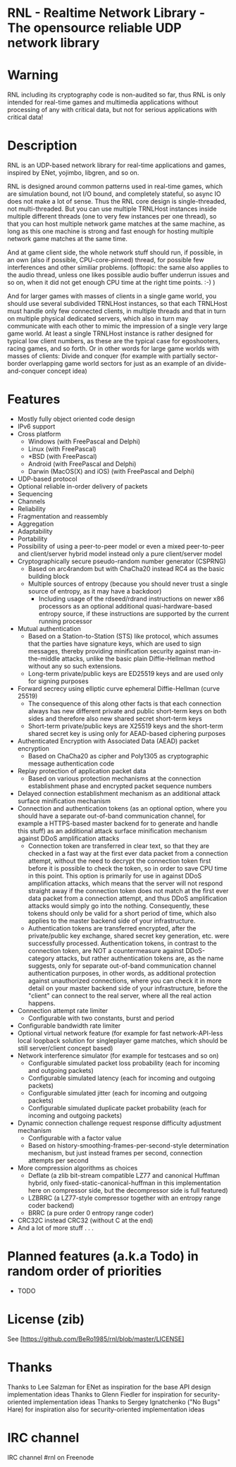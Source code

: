 # RNL - Realtime Network Library - The opensource reliable UDP network library

# Warning

RNL including its cryptography code is non-audited so far, thus RNL is only intended for real-time games and multimedia applications without processing of any with critical data, but not for serious applications with critical data!

# Description
 
RNL is an UDP-based network library for real-time applications and games, inspired by ENet, yojimbo, libgren, and so on.

RNL is designed around common patterns used in real-time games, which are simulation bound, not I/O bound, and completely stateful, so async IO does not make a lot of sense. Thus the RNL core design is single-threaded, not multi-threaded. But you can use multiple TRNLHost instances inside multiple different threads (one to very few instances per one thread), so that you can host multiple network game matches at the same machine, as long as this one machine is strong and fast enough for hosting multiple network game matches at the same time.

And at game client side, the whole network stuff should run, if possible, in an own (also if possible, CPU-core-pinned) thread, for possible few interferences and other similiar problems. (offtopic: the same also applies to the audio thread, unless one likes possible audio buffer underrun issues and so on, when it did not get enough CPU time at the right time points. :-) )
 
And for larger games with masses of clients in a single game world, you should use several subdivided TRNLHost instances, so that each TRNLHost must handle only few connected clients, in multiple threads and that in turn on multiple physical dedicated servers, which also in turn may communicate with each other to mimic the impression of a single very large game world. At least a single TRNLHost instance is rather designed for typical low client numbers, as these
are the typical case for egoshooters, racing games, and so forth. Or in other words for large game worlds with masses of clients: Divide and conquer (for example with partially sector-border overlapping game world sectors for just as an example of an divide-and-conquer concept idea)
 
# Features

   - Mostly fully object oriented code design
   - IPv6 support
   - Cross platform
       - Windows (with FreePascal and Delphi)
       - Linux (with FreePascal)
       - *BSD (with FreePascal)
       - Android (with FreePascal and Delphi)
       - Darwin (MacOS(X) and iOS) (with FreePascal and Delphi)
   - UDP-based protocol
   - Optional reliable in-order delivery of packets
   - Sequencing
   - Channels
   - Reliability
   - Fragmentation and reassembly
   - Aggregation
   - Adaptability
   - Portability
   - Possibility of using a peer-to-peer model or even a mixed peer-to-peer and client/server hybrid model instead only a pure client/server model
   - Cryptographically secure pseudo-random number generator (CSPRNG)
       - Based on arc4random but with ChaCha20 instead RC4 as the basic building block
       - Multiple sources of entropy (because you should never trust a single source of
         entropy, as it may have a backdoor)
           - Including usage of the rdseed/rdrand instructions on newer x86 processors as an optional additional quasi-hardware-based entropy source, if these instructions are supported by the current running processor
   - Mutual authentication
       - Based on a Station-to-Station (STS) like protocol, which assumes that the parties have signature keys, which are used to sign messages, thereby providing minification security against man-in-the-middle attacks, unlike the basic plain Diffie-Hellman method without any so such extensions.
       - Long-term private/public keys are ED25519 keys and are used only for signing purposes
   - Forward secrecy using elliptic curve ephemeral Diffie-Hellman (curve 25519)
       - The consequence of this along other facts is that each connection always has new different private and public short-term keys on both sides and therefore also new shared secret short-term keys
       - Short-term private/public keys are X25519 keys and the short-term shared secret key is using only for AEAD-based ciphering purposes
   - Authenticated Encryption with Associated Data (AEAD) packet encryption
       - Based on ChaCha20 as cipher and Poly1305 as cryptographic message authentication code
   - Replay protection of application packet data
       - Based on various protection mechanisms at the connection establishment phase and encrypted packet sequence numbers
   - Delayed connection establishment mechanism as an additional attack surface minification mechanism
   - Connection and authentication tokens (as an optional option, where you should have a separate out-of-band communication channel, for example a HTTPS-based master backend for to generate and handle this stuff) as an additional attack surface minification mechanism against DDoS amplification attacks
       - Connection token are transferred in clear text, so that they are checked in a fast way at the first ever data packet from a connection attempt, without the need to decrypt the connection token first before it is possible to check the token, so in order to save CPU time in this point. This option is primarily for use in against DDoS amplification attacks, which means that the server will not respond straight away if the connection token does not match at the first ever data packet from a connection attempt, and thus DDoS amplification attacks would simply go into the nothing. Consequently, these tokens should only be valid for a short period of time, which also applies to the master backend side of your infrastructure.
       - Authentication tokens are transferred encrypted, after the private/public key exchange, shared secret key generation, etc. were successfully processed. Authentication tokens, in contrast to the connection token, are NOT a countermeasure against DDoS-category attacks, but rather authentication tokens are, as the name suggests, only for separate out-of-band communication channel authentication purposes, in other words, as additional protection against unauthorized connections, where you can check it in more detail on your master backend side of your infrastructure, before the "client" can connect to the real server, where all the real action happens.
   - Connection attempt rate limiter
       - Configurable with two constants, burst and period
   - Configurable bandwidth rate limiter
   - Optional virtual network feature (for example for fast network-API-less local loopback solution for singleplayer game matches, which should be still server/client concept based)
   - Network interference simulator (for example for testcases and so on)
       - Configurable simulated packet loss probability (each for incoming and outgoing packets)
       - Configurable simulated latency (each for incoming and outgoing packets)
       - Configurable simulated jitter (each for incoming and outgoing packets)
       - Configurable simulated duplicate packet probability (each for incoming and outgoing packets)
   - Dynamic connection challenge request response difficulty adjustment mechanism
       - Configurable with a factor value
       - Based on history-smoothing-frames-per-second-style determination mechanism, but just instead frames per second, connection attempts per second
   - More compression algorithms as choices
       - Deflate (a zlib bit-stream compatible LZ77 and canonical Huffman hybrid, only fixed-static-canonical-huffman in this implementation here on compressor side, but the decompressor side is full featured)
       - LZBRRC (a LZ77-style compressor together with an entropy range coder backend)
       - BRRC (a pure order 0 entropy range coder)
   - CRC32C instead CRC32 (without C at the end)
   - And a lot of more stuff  . . .

# Planned features (a.k.a Todo) in random order of priorities

 - TODO

# License (zib)

See [https://github.com/BeRo1985/rnl/blob/master/LICENSE]

# Thanks

Thanks to Lee Salzman for ENet as inspiration for the base API design implementation ideas
Thanks to Glenn Fiedler for inspiration for security-oriented implementation ideas
Thanks to Sergey Ignatchenko ("No Bugs" Hare) for inspiration also for security-oriented implementation ideas

# IRC channel

IRC channel #rnl on Freenode

 